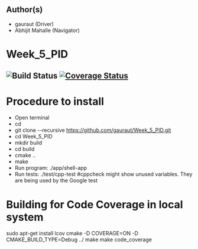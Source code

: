 ## Author(s)
- gauraut (Driver)
- Abhijit Mahalle (Navigator)
# Week_5_PID
![Build Status](https://app.travis-ci.com/gauraut/Week_5_PID.svg?branch=master)
[![Coverage Status](https://coveralls.io/repos/github/gauraut/Week_5_PID/badge.svg?branch=master)](https://coveralls.io/github/gauraut/Week_5_PID?branch=master)
---
# Procedure to install
- Open terminal
- cd <path to repository>
- git clone --recursive https://github.com/gauraut/Week_5_PID.git
- cd Week_5_PID
- mkdir build
- cd build
- cmake ..
- make
- Run program: ./app/shell-app
- Run tests: ./test/cpp-test
#cppcheck might show unused variables. They are being used by the Google test

# Building for Code Coverage in local system

sudo apt-get install lcov
cmake -D COVERAGE=ON -D CMAKE_BUILD_TYPE=Debug ../
make
make code_coverage
